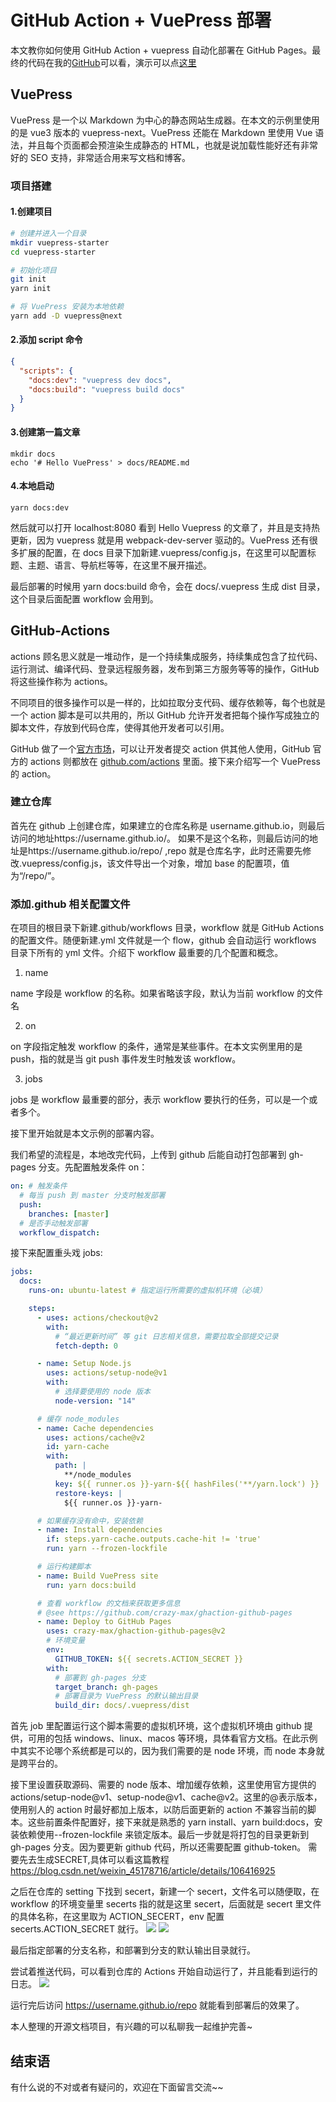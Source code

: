 # GitHub Action + VuePress 部署

本文教你如何使用 GitHub Action + vuepress 自动化部署在 GitHub Pages。最终的代码在我的[GitHub](https://github.com/xuyuxiong/blog)可以看，演示可以点[这里](https://xuyuxiong.github.io/blog)

## VuePress

VuePress 是一个以 Markdown 为中心的静态网站生成器。在本文的示例里使用的是 vue3 版本的 vuepress-next。VuePress 还能在 Markdown 里使用 Vue 语法，并且每个页面都会预渲染生成静态的 HTML，也就是说加载性能好还有非常好的 SEO 支持，非常适合用来写文档和博客。

### 项目搭建

#### 1.创建项目

```bash
# 创建并进入一个目录
mkdir vuepress-starter
cd vuepress-starter

# 初始化项目
git init
yarn init

# 将 VuePress 安装为本地依赖
yarn add -D vuepress@next
```

#### 2.添加 script 命令

```package.json
{
  "scripts": {
    "docs:dev": "vuepress dev docs",
    "docs:build": "vuepress build docs"
  }
}

```

#### 3.创建第一篇文章

```
mkdir docs
echo '# Hello VuePress' > docs/README.md
```

#### 4.本地启动

```
yarn docs:dev
```

然后就可以打开 localhost:8080 看到 Hello Vuepress 的文章了，并且是支持热更新，因为 vuepress 就是用 webpack-dev-server 驱动的。VuePress 还有很多扩展的配置，在 docs 目录下加新建.vuepress/config.js，在这里可以配置标题、主题、语言、导航栏等等，在这里不展开描述。

最后部署的时候用 yarn docs:build 命令，会在 docs/.vuepress 生成 dist 目录，这个目录后面配置 workflow 会用到。

## GitHub-Actions

actions 顾名思义就是一堆动作，是一个持续集成服务，持续集成包含了拉代码、运行测试、编译代码、登录远程服务器，发布到第三方服务等等的操作，GitHub 将这些操作称为 actions。

不同项目的很多操作可以是一样的，比如拉取分支代码、缓存依赖等，每个也就是一个 action 脚本是可以共用的，所以 GitHub 允许开发者把每个操作写成独立的脚本文件，存放到代码仓库，使得其他开发者可以引用。

GitHub 做了一个[官方市场](https://github.com/marketplace?type=actions)，可以让开发者提交 action 供其他人使用，GitHub 官方的 actions 则都放在 [github.com/actions](github.com/actions) 里面。接下来介绍写一个 VuePress 的 action。

### 建立仓库

首先在 github 上创建仓库，如果建立的仓库名称是 username.github.io，则最后访问的地址https://username.github.io/。 如果不是这个名称，则最后访问的地址是https://username.github.io/repo/ ,repo 就是仓库名字，此时还需要先修改.vuepress/config.js，该文件导出一个对象，增加 base 的配置项，值为“/repo/”。

### 添加.github 相关配置文件

在项目的根目录下新建.github/workflows 目录，workflow 就是 GitHub Actions 的配置文件。随便新建.yml 文件就是一个 flow，github 会自动运行 workflows 目录下所有的 yml 文件。介绍下 workflow 最重要的几个配置和概念。

1. name

name 字段是 workflow 的名称。如果省略该字段，默认为当前 workflow 的文件名

2. on

on 字段指定触发 workflow 的条件，通常是某些事件。在本文实例里用的是 push，指的就是当 git push 事件发生时触发该 workflow。

3. jobs

jobs 是 workflow 最重要的部分，表示 workflow 要执行的任务，可以是一个或者多个。

接下里开始就是本文示例的部署内容。

我们希望的流程是，本地改完代码，上传到 github 后能自动打包部署到 gh-pages 分支。先配置触发条件 on：

```yml
on: # 触发条件
  # 每当 push 到 master 分支时触发部署
  push:
    branches: [master]
  # 是否手动触发部署
  workflow_dispatch:
```

接下来配置重头戏 jobs:

```yml
jobs:
  docs:
    runs-on: ubuntu-latest # 指定运行所需要的虚拟机环境（必填）

    steps:
      - uses: actions/checkout@v2
        with:
          # “最近更新时间” 等 git 日志相关信息，需要拉取全部提交记录
          fetch-depth: 0

      - name: Setup Node.js
        uses: actions/setup-node@v1
        with:
          # 选择要使用的 node 版本
          node-version: "14"

      # 缓存 node_modules
      - name: Cache dependencies
        uses: actions/cache@v2
        id: yarn-cache
        with:
          path: |
            **/node_modules
          key: ${{ runner.os }}-yarn-${{ hashFiles('**/yarn.lock') }}
          restore-keys: |
            ${{ runner.os }}-yarn-

      # 如果缓存没有命中，安装依赖
      - name: Install dependencies
        if: steps.yarn-cache.outputs.cache-hit != 'true'
        run: yarn --frozen-lockfile

      # 运行构建脚本
      - name: Build VuePress site
        run: yarn docs:build

      # 查看 workflow 的文档来获取更多信息
      # @see https://github.com/crazy-max/ghaction-github-pages
      - name: Deploy to GitHub Pages
        uses: crazy-max/ghaction-github-pages@v2
        # 环境变量
        env:
          GITHUB_TOKEN: ${{ secrets.ACTION_SECRET }}
        with:
          # 部署到 gh-pages 分支
          target_branch: gh-pages
          # 部署目录为 VuePress 的默认输出目录
          build_dir: docs/.vuepress/dist
```

首先 job 里配置运行这个脚本需要的虚拟机环境，这个虚拟机环境由 github 提供，可用的包括 windows、linux、macos 等环境，具体看官方文档。在此示例中其实不论哪个系统都是可以的，因为我们需要的是 node 环境，而 node 本身就是跨平台的。

接下里设置获取源码、需要的 node 版本、增加缓存依赖，这里使用官方提供的 actions/setup-node@v1、setup-node@v1、cache@v2。这里的@表示版本，使用别人的 action 时最好都加上版本，以防后面更新的 action 不兼容当前的脚本。这些前置条件配置好，接下来就是熟悉的 yarn install、yarn build:docs，安装依赖使用--frozen-lockfile 来锁定版本。最后一步就是将打包的目录更新到 gh-pages 分支。因为要更新 github 代码，所以还需要配置 github-token。
需要先去生成SECRET,具体可以看这篇教程 https://blog.csdn.net/weixin_45178716/article/details/106416925

之后在仓库的 setting 下找到 secert，新建一个 secert，文件名可以随便取，在 workflow 的环境变量里 secerts 指的就是这里 secert，后面就是 secert 里文件的具体名称，在这里取为 ACTION_SECERT，env 配置 secerts.ACTION_SECRET 就行。
![](https://p3-juejin.byteimg.com/tos-cn-i-k3u1fbpfcp/61815fbd6adc4b10b5d60da9b49ab8b5~tplv-k3u1fbpfcp-watermark.image)
![](https://p9-juejin.byteimg.com/tos-cn-i-k3u1fbpfcp/74607c18da504d63a88894d9493d6dce~tplv-k3u1fbpfcp-watermark.image)

最后指定部署的分支名称，和部署到分支的默认输出目录就行。

尝试着推送代码，可以看到仓库的 Actions 开始自动运行了，并且能看到运行的日志。
![](https://p6-juejin.byteimg.com/tos-cn-i-k3u1fbpfcp/fc2cd9e087804342978c671aec803489~tplv-k3u1fbpfcp-watermark.image)

运行完后访问 https://username.github.io/repo  就能看到部署后的效果了。

本人整理的开源文档项目，有兴趣的可以私聊我一起维护完善~

## 结束语

有什么说的不对或者有疑问的，欢迎在下面留言交流~~
